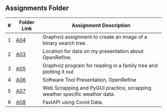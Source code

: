 ##  Assignments Folder

|   #   | Folder Link | Assignment Description |
| :---: | ----------- | ---------------------- |
|   1   |     [A04](A04)     | Graphviz assignment to create an image of a binary search tree.                       |
|   2   |     [A03](A03/)     | Location for data on my presentation about OpenRefine.                                     |
|   3   |   [A05](A05/)       | Graphviz program for reading in a family tree and plotting it out |
|   4   |   [A06](A06/)       | Software Tool Presentation, OpenRefine |
|   5   |   [A07](A07/)     |   Web Scrapping and PyGUI practice, scrapping weather specific weather data. |
|   6   |   [A08](A08/)     |   FastAPI using Covid Data. |
